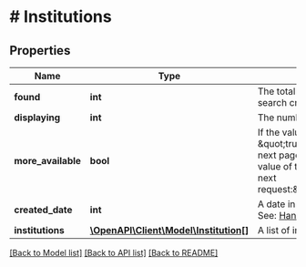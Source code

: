 # # Institutions

## Properties

Name | Type | Description | Notes
------------ | ------------- | ------------- | -------------
**found** | **int** | The total number of results matching search criteria |
**displaying** | **int** | The number of results returned |
**more_available** | **bool** | If the value of &#x60;moreAvailable&#x60; is \&quot;true\&quot;, you can retrieve the next page of results by increasing the value of the start parameter in your next request:\&quot;...&amp;start&#x3D;6&amp;limit&#x3D;5\&quot; |
**created_date** | **int** | A date in Unix epoch time (in seconds). See: [Handling Epoch Dates and Times](https://developer.mastercard.com/open-banking-us/documentation/codes-and-formats/). |
**institutions** | [**\OpenAPI\Client\Model\Institution[]**](Institution.md) | A list of institutions |

[[Back to Model list]](../../README.md#models) [[Back to API list]](../../README.md#endpoints) [[Back to README]](../../README.md)
